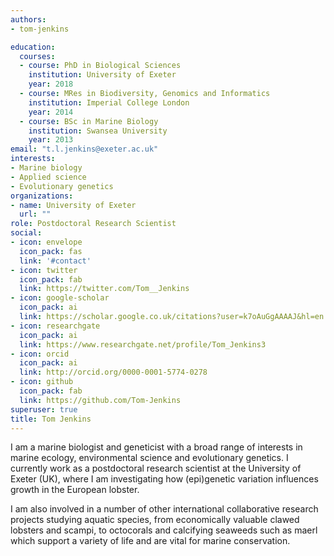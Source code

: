 ```yaml
---
authors:
- tom-jenkins

education:
  courses:
  - course: PhD in Biological Sciences
    institution: University of Exeter
    year: 2018
  - course: MRes in Biodiversity, Genomics and Informatics
    institution: Imperial College London
    year: 2014
  - course: BSc in Marine Biology
    institution: Swansea University
    year: 2013
email: "t.l.jenkins@exeter.ac.uk"
interests:
- Marine biology
- Applied science
- Evolutionary genetics
organizations:
- name: University of Exeter
  url: ""
role: Postdoctoral Research Scientist
social:
- icon: envelope
  icon_pack: fas
  link: '#contact'
- icon: twitter
  icon_pack: fab
  link: https://twitter.com/Tom__Jenkins
- icon: google-scholar
  icon_pack: ai
  link: https://scholar.google.co.uk/citations?user=k7oAuGgAAAAJ&hl=en
- icon: researchgate
  icon_pack: ai
  link: https://www.researchgate.net/profile/Tom_Jenkins3
- icon: orcid
  icon_pack: ai
  link: http://orcid.org/0000-0001-5774-0278
- icon: github
  icon_pack: fab
  link: https://github.com/Tom-Jenkins
superuser: true
title: Tom Jenkins
---
```


I am a marine biologist and geneticist with a broad range of interests in marine ecology, environmental science and evolutionary genetics. I currently work as a postdoctoral research scientist at the University of Exeter (UK), where I am investigating how (epi)genetic variation influences growth in the European lobster.

I am also involved in a number of other international collaborative research projects studying aquatic species, from economically valuable clawed lobsters and scampi, to octocorals and calcifying seaweeds such as maerl which support a variety of life and are vital for marine conservation.  
